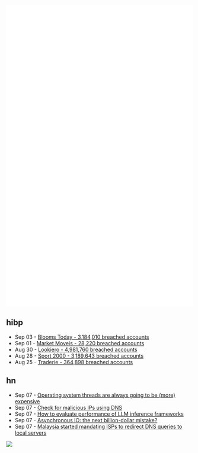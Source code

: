 ![Metrics](https://raw.githubusercontent.com/phixion/phixion/master/metrics.svg)

## hibp

<!--
for https://github.com/phixion/phixion/blob/main/.github/workflows/feeds.yml
-->
<!--START_SECTION:haveibeenpwnd-->
- Sep 03 - [Blooms Today - 3,184,010 breached accounts](https://haveibeenpwned.com/PwnedWebsites#BloomsToday)
- Sep 01 - [Market Moveis - 28,220 breached accounts](https://haveibeenpwned.com/PwnedWebsites#MarketMoveis)
- Aug 30 - [Lookiero - 4,981,760 breached accounts](https://haveibeenpwned.com/PwnedWebsites#Lookiero)
- Aug 28 - [Sport 2000 - 3,189,643 breached accounts](https://haveibeenpwned.com/PwnedWebsites#Sport2000)
- Aug 25 - [Traderie - 364,898 breached accounts](https://haveibeenpwned.com/PwnedWebsites#Traderie)
<!--END_SECTION:haveibeenpwnd-->

## hn

<!--
for https://github.com/phixion/phixion/blob/main/.github/workflows/feeds.yml
-->
<!--START_SECTION:hn-->
- Sep 07 - [Operating system threads are always going to be (more) expensive](https://utcc.utoronto.ca/~cks/space/blog/tech/OSThreadsAlwaysExpensive)
- Sep 07 - [Check for malicious IPs using DNS](https://ipshield.dev/)
- Sep 07 - [How to evaluate performance of LLM inference frameworks](https://www.lamini.ai/blog/evaluate-performance-llm-inference-frameworks)
- Sep 07 - [Asynchronous IO: the next billion-dollar mistake?](https://yorickpeterse.com/articles/asynchronous-io-the-next-billion-dollar-mistake/)
- Sep 07 - [Malaysia started mandating ISPs to redirect DNS queries to local servers](https://thesun.my/local-news/mcmc-addresses-misinformation-on-dns-redirection-internet-access-restrictions-BN12972452)
<!--END_SECTION:hn-->

<!--
for https://yhype.me
-->
![](https://hit.yhype.me/github/profile?user_id=13013670)
